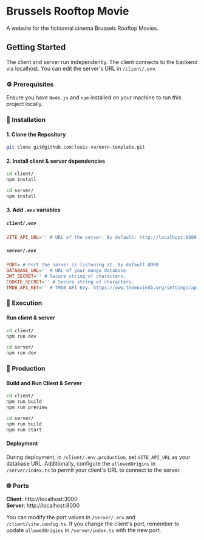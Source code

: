 # Brussels Rooftop Movie

A website for the fictionnal cinema Brussels Rooftop Movies.

## Getting Started

The client and server run independently. The client connects to the backend via localhost. You can edit the server's URL in `/client/.env`.

### ⚙️ Prerequisites

Ensure you have `Node.js` and `npm` installed on your machine to run this project locally.

### 💾 Installation

#### 1. Clone the Repository
```sh
git clone git@github.com:louis-va/mern-template.git
```

#### 2. Install client & server dependencies
```sh
cd client/
npm install

cd server/
npm install
```

#### 3. Add `.env` variables

##### `client/.env`
```ini
VITE_API_URL='' # URL of the server. By default: http://localhost:8000
```

##### `server/.env`
```ini
PORT= # Port the server is listening at. By default 8000
DATABASE_URL='' # URL of your mongo database
JWT_SECRET='' # Secure string of characters.
COOKIE_SECRET='' # Secure string of characters.
TMDB_API_KEY='' # TMDB API Key. https://www.themoviedb.org/settings/api
```

### 🚀 Execution

#### Run client & server
```sh
cd client/
npm run dev

cd server/
npm run dev
```

### 🚚 Production

#### Build and Run Client & Server
```sh
cd client/
npm run build
npm run preview

cd server/
npm run build
npm run start
```

#### Deployment
During deployment, in `/client/.env.production`, set `VITE_API_URL` as your database URL. Additionally, configure the `allowedOrigins` in `/server/index.ts` to permit your client's URL to connect to the server.

### 🌐 Ports
**Client**: http://localhost:3000 <br>
**Server**: http://localhost:8000

You can modify the port values in `/server/.env` and `/client/vite.config.ts`. If you change the client's port, remember to update `allowedOrigins` in `/server/index.ts` with the new port.